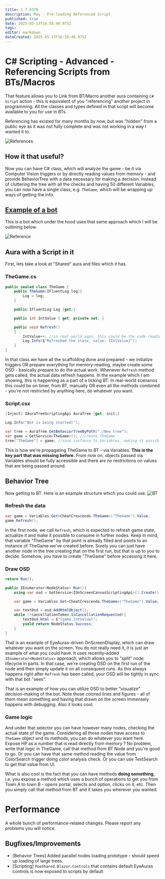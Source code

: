 ```yaml
---
title: 1.7.8378
description: May - Pre-loading Referenced Script 
published: true
date: 2025-05-13T16:58:40.975Z
tags: 
editor: markdown
dateCreated: 2025-05-13T16:58:40.975Z
---
```


# C# Scripting - Advanced - Referencing Scripts from BTs/Macros
That feature allows you to Link from BT/Macro another aura containing `C# Script` action - this is equivalent of you "referencing" another project in programming.
All the classes and types defined in that script will become available to you for use in BTs.  

Referencing has existed for many months by now, but was "hidden" from a public eye as it was not fully complete and was not working in a way I wanted it to.

![References](https://s3.eyeauras.net/media/2025/05/NVIDIA_Overlay_i7vzCPLHmT.png)


## How it that useful?
Now you can have C# class, which will analyze the game - be it via Computer Vision triggers or by directly reading values from memory - and provide BehaviorTree with a data necessary for making a decision.
Instead of cluttering the tree with all the checks and having 50 different Variables, you can now have a single class, e.g. `TheGame`, which will be wrapping up ways of getting the info.

## [Example of a bot](https://onelineplayer.com/player?autoplay=true&autopause=false&muted=true&loop=true&url=https://s3.eyeauras.net/media/2025/04/2025-04-19%2017-19-38-00.58.28.050-01.01.51.733.mkv&poster=&time=true&progressBar=true&overlay=true&muteButton=true&fullscreenButton=true&style=light&quality=auto&playButton=true)
This is a bot which under the hood uses that same approach which I will be outlining below. 

![Reference](https://s3.eyeauras.net/media/2025/05/NVIDIA_Overlay_YGhRhgrACx.png)

## Aura with a Script in it

First, lets take a look at "Shared" aura and files which it has.
### TheGame.cs

```csharp
public sealed class TheGame {
    public TheGame(IFluentLog log){
        Log = log;
    }

    public IFluentLog Log {get;}

    public int IntValue { get; private set; }

    public void Refresh()
    {
        IntValue++; //in real-world apps, this could be the code reading values from Memory or calling Refresh on Triggers
        Log.Info($"Refreshed the state, value: {IntValue}");
    }
}
```
In that class we have all the scaffolding done and prepared - we initialize triggers OR prepare everything for memory-reading, maybe create some OSD - basically prepare to do the actual work.
Whenever `Refresh` method gets called, the actual data refresh happens. In the example which I am showing, this is happening as a part of a ticking BT. In real-world scenarios this could be on timer, from BT, manually OR even all the methods combined - you're not restricted by anything here, do whatever you want.

### Script.csx
```csharp
[Inject] IAuraTreeScriptingApi AuraTree {get; init;}

Log.Info("Bot is being started!");

var tree = AuraTree.GetBehaviorTreeByPath("./New tree");
var game = GetService<TheGame>(); //create TheGame
tree["TheGame"] = game; //save instance to Variables, making it possible to access it from BTs/Macros
```
This is how we're propagating TheGame to BT - via Variables. **This is the key part that was missing before.** From now on, objects passed via Variables should be fully accessible and there are no restrictions on values that are being passed around. 

## Behavior Tree
Now getting to BT. Here is an example structure which you could use.
![BT](https://s3.eyeauras.net/media/2025/05/NVIDIA_Overlay_LSSb90I0vc.png)

### Refresh the data
```csharp
var game = Variables.Get<CheatCrescendo.TheGame>("TheGame").Value;
game.Refresh();
```
In the first node, we call `Refresh`, which is expected to refresh game state, actualize it and make it possible to consume in further nodes.
Keep in mind, that variable "TheGame" by that point is already filled and points to an instance of TheGame we've created before. Surely you can just have another node in the tree creating that on the first run, but that is up to you to decide. Somehow, you have to create "TheGame" before accessing it here.

### Draw OSD
```csharp
return Run();

public IEnumerator<NodeStatus> Run(){
    using var osd = GetService<IOnScreenCanvasScriptingApi>().Create();

    var game = Variables.Get<CheatCrescendo.TheGame>("TheGame").Value;

    var textOsd = osd.AddHtmlObject();
    while (!cancellationToken.IsCancellationRequested){
        textOsd.Html = $"{game.IntValue}";
        yield return NodeStatus.Success;
    }
}
```
That is an example of EyeAuras-driven OnScreenDisplay, which can draw whatever you want on the screen. You do not really need it, it is just an example of what you could have. It uses recently-added `IEnumerator<NodeStatus>` approach, which allows you to "split" node lifecycle in parts. 
In that case, we're creating OSD on the first run of the node and then simply update it on all consequent runs. As this always happens right after `Refresh` has been called, your OSD will be tightly in sync with that bot "sees".

That is an example of how you can utilize OSD to better "visualize" decision-making of the bot. Note those colored lines and figures - all of them mean something and having that drawn on the screen immensely happens with debugging. Also it looks cool.

### Game logic
And under that selector you can have however many nodes, checking the actual state of the game. Considering all those nodes have access to `TheGame` object and its methods, you can do whatever you want here. Expose HP as a number that is read directly from memory ? No problem, write that logic in TheGame, call that method from BT Node and you're good to go. Or you can have that same method reading the value from ColorSearch trigger doing color analysis check. Or you can use TextSearch to get that value from UI. 

What is also cool is the fact that you can have methods **doing something**, i.e. you expose a method which uses a bunch of operations to get you from Town A to town B - opens portal, selects and option, clicks on it, etc. Then you simply call that method from BT and it takes you wherever you wanted. 


# Performance
A whole bunch of performance-related changes. Please report any problems you will notice.

## Bugfixes/Improvements
- [Behavior Trees] Added parallel nodes loading prototype - should speed up loading of large trees 
- [Scripting] `PoeShared.Blazor.Controls` that contains default EyeAuras controls is now exposed to scripts by default